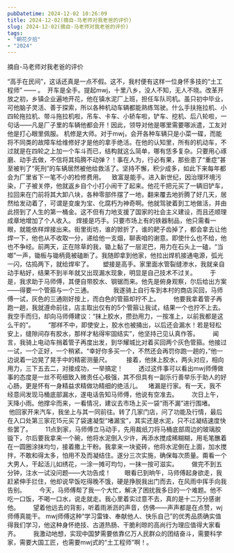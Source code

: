 ```yaml
---
pubDatetime: 2024-12-02 10:26:09
title: 2024-12-02(摘自-马老师对我老爸的评价)
slug: 2024-12-02(摘自-马老师对我老爸的评价)
tags:
- "朝花夕拾"
- "2024"
---
```


摘自-马老师对我老爸的评价

“高手在民间”，这话还真是一点不假。这不，我村便有这样一位身怀多技的“土工程师” —— 。
 开车是全手。提起mwj，十里八乡，没人不知，无人不晓。改革开放之初，乡镇企业遍地开花，他在镇水泥厂上班，担任车队司机。虽只初中毕业，可他脑子灵活、善于探索，所以各种机动车辆都能熟练驾驶。什么手扶拖拉机、小四轮拖拉机、带斗拖拉机啦，吊车、卡车、小轿车啦，铲车、挖机、后八轮啦，一句话——凡是厂子里的车辆他都会开！因此，领导对他是哪里需要哪派遣，工友对他是打心眼里佩服。
机修是大师。对于mwj，会开各种车辆只是小菜一碟，而能将不同类的故障车给维修好才是他的拿手绝活。在他的认知里，所有的机动车，不过就是在四轮之上加一个车斗而已，结构就这么简单，哪有恁多复杂。只要用心琢磨、动手去做，不信将其捣腾不动弹？！事在人为，行必有果，那些患了“重症”甚至被判了“死刑”的车辆居然被他给救活了。坚持不懈，积少成多，如此下来每年都会为厂里省下一笔不小的检修费用。    致富是能手。进入新世纪，因治理环境污染，厂子被关停，他就返乡自个小打小闹干了起来。他花千把元买了一辆旧铲车，拉回来在门前将其大卸八块，各种零部件摆了一地，翻来覆去地折腾了好几天，居然给发动着了，可谓是变废为宝、化腐朽为神奇啊。他就驾驶着到工地做活，并由此捞到了人生的第一桶金。这不但有力地支援了国家的社会主义建设，而且还顺理成章地增加了个人收入。
焊接是巧手。只要市场上有的铁器制品，他只需看一眼，就能依样焊接出来。街里街坊，谁的锨折了，谁的耙子齿掉了，都会拿去让他焊一下，他也从不收取一分，递给他一支烟，聊表咱的谢意。即使什么也不给，他也不争经。前两天，正在除草的我，锄上黏了一层泥巴，用力在石头上一磕，“当啷”一声，锄板与锄柄竟被磕断了。我随即拿到他家，他拉出焊机接通电源，弧光一闪，估捣两下，就给焊牢了。      塑接是高手。家里面水管裂缝渗水，我就亲自动手粘好，结果不到半年就又出现漏水现象，明显是自己技术不过关。        
于是，我求助于马师傅，其便自带胶水、钢锯而来。他先是俯身观察，尔后给出方案——得要一个管箍与一个三通。            
我遂骑上自行车到本村的商店买回，马师傅一试，灰色的三通刚好按上，而白色的管箍却拧不上。        
他要我拿着管子再跑一趟，我就遵命前往，店主取出仅有的5个管箍让我试，结果一个也拧不上去。我空手而归，却向马师傅建议：“抹上胶水，攒劲用力，一按准上，以前我都是这么干的”。       
“那样不中，即使安上，胶水也被捅出，以后还会漏水！若是轻松安上，缝隙间存有胶水，那样才粘得牢固结实”，他坚持己见认真作答。        
闻言，我骑上电动车捎着管子再度出发，到华耀城比对着买回两个灰色管箍。他接过一试，一个正好，一个稍紧。“幸好你多买一个，不然还会再罚你跑一趟的，”他一边说着一边晃了晃手中的精密测量尺。       
 接着，他抹上胶水，两头对应，相向用力，三下五去二，对接成功，一举搞定！       
 透过这件事可以看出mwj师傅做事的态度是一丝不苟细致入微责任心极强，其不但具有一副乐行善举乐于助人的好心肠，更是怀有一身精益求精做功精细的绝活儿。    堵漏是行家。有一天，我不经意间发现马桶底部漏水，遂电话告知马师傅，他说有空准去。        
次日上午，天降小雨。他撑伞而来，一看情况，建议去市场上买一袋“雨不漏”进行围堵。       
 他回家开来汽车，我坐上与其一同前往。转了几家门店，问了功能及行情，最后在入口处第三家花15元买了袋速凝型“堵漏宝”，其实还是水泥，只不过凝结速度快些罢了。        
11点到家，马师傅立马动手，先用裁纸刀将马桶底部周边的玻璃胶镟下，尔后要我拿来一个碗，他将水泥倒入少许，再添水搅成稀糊糊，用毛笔醮着在一圆圈涂抹均匀，接着撒上干粉。我拿来一块瓷砖，他将水泥倒在上面，加水搅拌，不敢和得太多，怕用不及而凝结住。遂分三次实施，确保每次质量。甭看一个大男人，干起活儿如绣花，一涂一摊可均匀，一抹一按可滋实。        
做完不到五分钟，注水一试没问题——大功告成！        
眼看已到晌午，马师傅起身欲走，我赶紧伸手拦住，他却说早饭吃得晚不饿，硬是挣脱我出门而去，在风雨中挥手向我告别。        
今天，马师傅帮了我一个大忙，解决了困扰我多日的一个难题。他不吃一口饭，不喝一口水，说走就走。我心里着实过意不去，真的是十二万分感谢他。        
望着他远去的背影，听着雨淅沥的声音，仿佛——声声都是在点赞，wj师傅真能干。
mwj师傅这种“学习雷锋、奉献他人、快乐自己”的优秀品质确实值得我们学习，他这种身怀绝技、古道热肠、干脆利晾的高尚行为理应值得大家看齐。        我激动地想，实现中国梦需要依靠亿万人民群众的团结奋斗，需要科学家，需要大国工匠，也需要mwj式的“土工程师”啊！。

